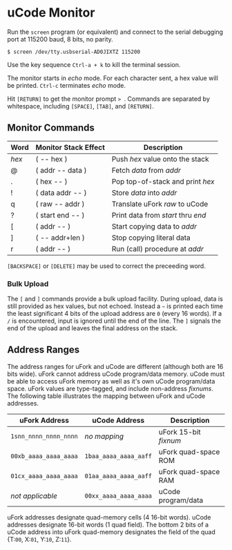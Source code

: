 # uCode Monitor

Run the `screen` program (or equivalent)
and connect to the serial debugging port
at 115200 baud, 8 bits, no parity.

    $ screen /dev/tty.usbserial-AD0JIXTZ 115200

Use the key sequence `Ctrl-a + k` to kill the terminal session.

The monitor starts in _echo_ mode.
For each character sent,
a hex value will be printed.
`Ctrl-c` terminates _echo_ mode.

Hit `[RETURN]` to get the monitor prompt `> `.
Commands are separated by whitespace,
including `[SPACE]`, `[TAB]`, and `[RETURN]`.

## Monitor Commands

Word    | Monitor Stack Effect      | Description
--------|---------------------------|-----------------------------------
_hex_   | ( -- hex )                | Push _hex_ value onto the stack
@       | ( addr -- data )          | Fetch _data_ from _addr_
.       | ( hex -- )                | Pop top-of-stack and print _hex_
!       | ( data addr -- )          | Store _data_ into _addr_
q       | ( raw -- addr )           | Translate uFork _raw_ to uCode
?       | ( start end -- )          | Print data from _start_ thru _end_
[       | ( addr -- )               | Start copying data to _addr_
]       | ( -- addr+len )           | Stop copying literal data
r       | ( addr -- )               | Run (call) procedure at _addr_

`[BACKSPACE]` or `[DELETE]` may be used
to correct the preceeding word.

### Bulk Upload

The `[` and `]` commands provide a bulk upload facility.
During upload, data is still provided as hex values, but not echoed.
Instead a `~` is printed each time
the least significant 4 bits of the upload address are `0`
(every 16 words).
If a `/` is encountered, input is ignored until the end of the line.
The `]` signals the end of the upload
and leaves the final address on the stack.

## Address Ranges

The address ranges for uFork and uCode are different
(although both are 16 bits wide).
uFork cannot address uCode program/data memory.
uCode must be able to access uFork memory
as well as it's own uCode program/data space.
uFork values are type-tagged,
and include non-address _fixnums_.
The following table illustrates the mapping
between uFork and uCode addresses.

uFork Address           | uCode Address         | Description
------------------------|-----------------------|------------------------
`1snn_nnnn_nnnn_nnnn`   | _no mapping_          | uFork 15-bit _fixnum_
`00xb_aaaa_aaaa_aaaa`   | `1baa_aaaa_aaaa_aaff` | uFork quad-space ROM
`01cx_aaaa_aaaa_aaaa`   | `01aa_aaaa_aaaa_aaff` | uFork quad-space RAM
_not applicable_        | `00xx_aaaa_aaaa_aaaa` | uCode program/data

uFork addresses designate quad-memory cells (4 16-bit words).
uCode addresses designate 16-bit words (1 quad field).
The bottom 2 bits of a uCode address into uFork quad-memory
designates the field of the quad
{T:`00`, X:`01`, Y:`10`, Z:`11`}.
